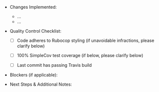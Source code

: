 - Changes Implemented:
  - ...
  - ...

- Quality Control Checklist:

  - [ ] Code adheres to Rubocop styling (if unavoidable infractions, please clarify below)
  - [ ] 100% SimpleCov test coverage (if below, please clarify below)
  - [ ] Last commit has passing Travis build


- Blockers (if applicable):

- Next Steps & Additional Notes:
